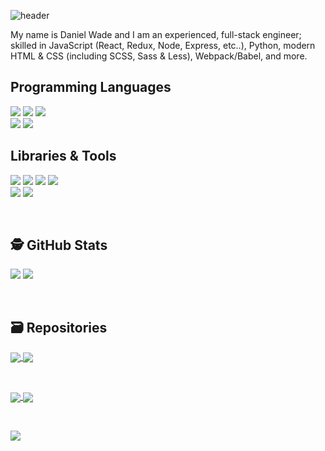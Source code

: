 ![header](https://user-images.githubusercontent.com/8584126/92184024-d344c200-ee04-11ea-9fec-fce266f2bd1e.png)

My name is Daniel Wade and I am an experienced, full-stack engineer; skilled in JavaScript (React, Redux, Node, Express, etc..), Python, modern HTML & CSS (including SCSS, Sass & Less), Webpack/Babel, and more.

## Programming Languages
![](https://img.shields.io/badge/JavaScript-informational?style=for-the-badge&logo=javascript&logoColor=white&color=2bbc8a)
![](https://img.shields.io/badge/Python-informational?style=for-the-badge&logo=python&logoColor=white&color=2bbc8a)
![](https://img.shields.io/badge/Sass-informational?style=for-the-badge&logo=sass&logoColor=white&color=2bbc8a)
<br>
![](https://img.shields.io/badge/HTML-informational?style=for-the-badge&logo=html5&logoColor=white&color=2bbc8a)
![](https://img.shields.io/badge/CSS-informational?style=for-the-badge&logo=css3&logoColor=white&color=2bbc8a)

## Libraries & Tools
![](https://img.shields.io/badge/React-informational?style=for-the-badge&logo=react&logoColor=white&color=2bbc8a)
![](https://img.shields.io/badge/Redux-informational?style=for-the-badge&logo=redux&logoColor=white&color=2bbc8a)
![](https://img.shields.io/badge/NodeJS-informational?style=for-the-badge&logo=node.js&logoColor=white&color=2bbc8a)
![](https://img.shields.io/badge/Electron-informational?style=for-the-badge&logo=electron&logoColor=white&color=2bbc8a)
<br>
![](https://img.shields.io/badge/Webpack-informational?style=for-the-badge&logo=webpack&logoColor=white&color=2bbc8a)
![](https://img.shields.io/badge/Babel-informational?style=for-the-badge&logo=babel&logoColor=white&color=2bbc8a)

<br>

## 🕵️ GitHub Stats
![](https://github-readme-stats.vercel.app/api?username=iPzard&show_icons=true&line_height=32&count_private=true&hide=stars&title_color=ffffff&text_color=c9cacc&icon_color=2bbc8a&bg_color=1d1f21)
![](https://github-readme-stats.vercel.app/api/top-langs/?username=iPzard&&hide=html&title_color=ffffff&text_color=c9cacc&icon_color=2bbc8a&bg_color=1d1f21)


<br>

## 🗃️ Repositories

<a href="https://github.com/default-services/components">
  <img align="center" src="https://github-readme-stats.vercel.app/api/pin/?username=default-services&repo=components&title_color=ffffff&text_color=c9cacc&icon_color=2bbc8a&bg_color=1d1f21"/>
</a>

<a href="https://github.com/default-services/icons">
  <img align="center" src="https://github-readme-stats.vercel.app/api/pin/?username=default-services&repo=icons&title_color=ffffff&text_color=c9cacc&icon_color=2bbc8a&bg_color=1d1f21" />
</a>   

&nbsp;&nbsp;

<a href="https://github.com/iPzard/electron-react-python-template">
  <img align="center" src="https://github-readme-stats.vercel.app/api/pin/?username=iPzard&repo=electron-react-python-template&title_color=ffffff&text_color=c9cacc&icon_color=2bbc8a&bg_color=1d1f21"/>
</a>

<a href="https://github.com/iPzard/media-file-renamer">
  <img align="center" src="https://github-readme-stats.vercel.app/api/pin/?username=iPzard&repo=media-file-renamer&title_color=ffffff&text_color=c9cacc&icon_color=2bbc8a&bg_color=1d1f21" />
</a>

&nbsp;&nbsp;

<a href="https://github.com/iPzard/multi-app-express-server">
  <img align="center" src="https://github-readme-stats.vercel.app/api/pin/?username=iPzard&repo=multi-app-express-server&title_color=ffffff&text_color=c9cacc&icon_color=2bbc8a&bg_color=1d1f21" />
</a>

